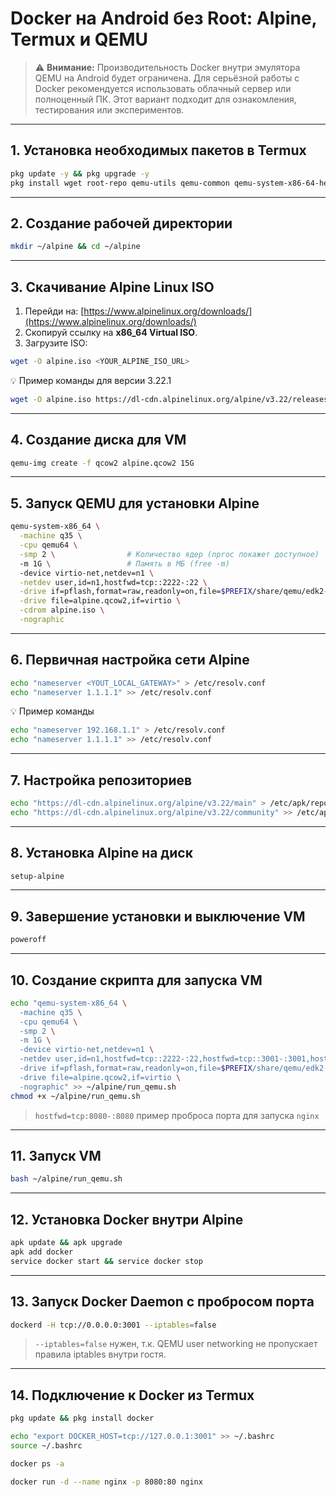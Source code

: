   # Docker на Android без Root: Alpine, Termux и QEMU 
  
  > ⚠️ **Внимание:** Производительность Docker внутри эмулятора QEMU на Android будет ограничена.  Для серьёзной работы с Docker рекомендуется использовать облачный сервер или полноценный ПК. Этот вариант подходит для ознакомления, тестирования или экспериментов.
  
  ---
  
  ## **1. Установка необходимых пакетов в Termux**
  
  ```bash
  pkg update -y && pkg upgrade -y
  pkg install wget root-repo qemu-utils qemu-common qemu-system-x86-64-headless
  ```
  
  ---
  
  ## **2. Создание рабочей директории**
  
  ```bash
  mkdir ~/alpine && cd ~/alpine
  ```
  
  ---
  
  ## **3. Скачивание Alpine Linux ISO**
  
  1. Перейди на: [https://www.alpinelinux.org/downloads/](https://www.alpinelinux.org/downloads/)
  2. Скопируй ссылку на **x86_64 Virtual ISO**.
  3. Загрузите ISO:
  
  ```bash
  wget -O alpine.iso <YOUR_ALPINE_ISO_URL>
  ```
  
  💡 Пример команды для версии 3.22.1
  ```bash
  wget -O alpine.iso https://dl-cdn.alpinelinux.org/alpine/v3.22/releases/x86_64/alpine-virt-3.22.1-x86_64.iso
  ```
  
  ---
  
  ## **4. Создание диска для VM**
  
  ```bash
  qemu-img create -f qcow2 alpine.qcow2 15G
  ```
  
  ---
  
  ## **5. Запуск QEMU для установки Alpine**
  
  ```bash
  qemu-system-x86_64 \
    -machine q35 \
    -cpu qemu64 \
    -smp 2 \                # Количество ядер (nproc покажет доступное)
    -m 1G \                 # Память в МБ (free -m)
    -device virtio-net,netdev=n1 \
    -netdev user,id=n1,hostfwd=tcp::2222-:22 \
    -drive if=pflash,format=raw,readonly=on,file=$PREFIX/share/qemu/edk2-x86_64-code.fd \
    -drive file=alpine.qcow2,if=virtio \
    -cdrom alpine.iso \
    -nographic
  ```
  
  ---
  
  ## **6. Первичная настройка сети Alpine**
  
  ```bash
  echo "nameserver <YOUT_LOCAL_GATEWAY>" > /etc/resolv.conf
  echo "nameserver 1.1.1.1" >> /etc/resolv.conf
  ```
  
  💡 Пример команды 
  ```bash
  echo "nameserver 192.168.1.1" > /etc/resolv.conf
  echo "nameserver 1.1.1.1" >> /etc/resolv.conf
  ```
  
  ---
  
  ## **7. Настройка репозиториев**
  
  ```bash
  echo "https://dl-cdn.alpinelinux.org/alpine/v3.22/main" > /etc/apk/repositories
  echo "https://dl-cdn.alpinelinux.org/alpine/v3.22/community" >> /etc/apk/repositories
  ```
  
  ---
  
  ## **8. Установка Alpine на диск**
  
  ```bash
  setup-alpine
  ```
  
  ---
  
  ## **9. Завершение установки и выключение VM**
  
  ```bash
  poweroff
  ```
  
  ---
  
  ## **10. Создание скрипта для запуска VM**
  
  ```bash
  echo "qemu-system-x86_64 \
    -machine q35 \
    -cpu qemu64 \
    -smp 2 \
    -m 1G \
    -device virtio-net,netdev=n1 \
    -netdev user,id=n1,hostfwd=tcp::2222-:22,hostfwd=tcp::3001-:3001,hostfwd=tcp::8080-:8080 \
    -drive if=pflash,format=raw,readonly=on,file=$PREFIX/share/qemu/edk2-x86_64-code.fd \
    -drive file=alpine.qcow2,if=virtio \
    -nographic" >> ~/alpine/run_qemu.sh
  chmod +x ~/alpine/run_qemu.sh
  ```
  
  > `hostfwd=tcp:8080-:8080` пример проброса порта для запуска `nginx`
  ---
  
  ## **11. Запуск VM**
  
  ```bash
  bash ~/alpine/run_qemu.sh
  ```
  
  ---
  
  ## **12. Установка Docker внутри Alpine**
  
  ```bash
  apk update && apk upgrade
  apk add docker
  service docker start && service docker stop
  ```
  
  ---
  
  ## **13. Запуск Docker Daemon с пробросом порта**
  
  ```bash
  dockerd -H tcp://0.0.0.0:3001 --iptables=false
  ```
  
  > `--iptables=false` нужен, т.к. QEMU user networking не пропускает правила iptables внутри гостя.
  
  ---
  
  ## **14. Подключение к Docker из Termux**
  ```bash
  pkg update && pkg install docker
  ```  
  ```bash
  echo "export DOCKER_HOST=tcp://127.0.0.1:3001" >> ~/.bashrc
  source ~/.bashrc
  ```
  
  ```bash
  docker ps -a
  ```
  
  ```bash
  docker run -d --name nginx -p 8080:80 nginx
  ```

